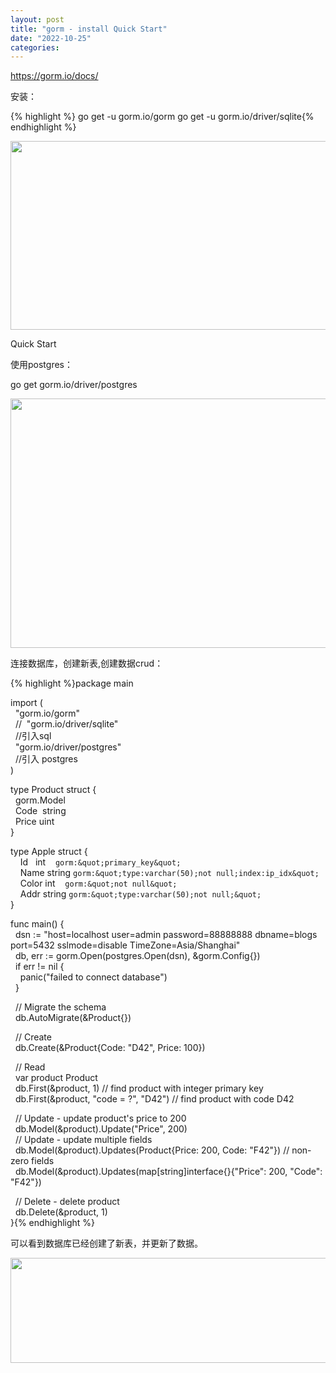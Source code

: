 ```yaml
---
layout: post
title: "gorm - install Quick Start"
date: "2022-10-25"
categories: 
---
```

<p><a href="https://gorm.io/docs/">https://gorm.io/docs/</a></p>

<p>安装：</p>

{% highlight %}
<span class="line">go get -u gorm.io/gorm</span>
<span class="line">go get -u gorm.io/driver/sqlite</span>{% endhighlight %}

<p><img height="302" src="/uploads/ckeditor/pictures/645/image-20221025110012-1.png" width="780" /></p>

<p>Quick Start</p>

<p>使用postgres：</p>

<p>go get gorm.io/driver/postgres</p>

<p><img height="399" src="/uploads/ckeditor/pictures/646/image-20221025110700-2.png" width="905" /></p>

<p>连接数据库，创建新表,创建数据crud：</p>

{% highlight %}package main

import (<br />
&nbsp; &quot;gorm.io/gorm&quot;<br />
&nbsp; //&nbsp; &quot;gorm.io/driver/sqlite&quot;<br />
&nbsp; //引入sql<br />
&nbsp; &quot;gorm.io/driver/postgres&quot;<br />
&nbsp; //引入 postgres<br />
)

type Product struct {<br />
&nbsp; gorm.Model<br />
&nbsp; Code&nbsp; string<br />
&nbsp; Price uint<br />
}

type Apple struct {<br />
&nbsp;&nbsp; &nbsp;Id&nbsp;&nbsp; int&nbsp;&nbsp;&nbsp; `gorm:&quot;primary_key&quot;`<br />
&nbsp;&nbsp; &nbsp;Name string `gorm:&quot;type:varchar(50);not null;index:ip_idx&quot;`<br />
&nbsp;&nbsp; &nbsp;Color int&nbsp;&nbsp;&nbsp; `gorm:&quot;not null&quot;`<br />
&nbsp;&nbsp; &nbsp;Addr string `gorm:&quot;type:varchar(50);not null;&quot;`<br />
}

func main() {<br />
&nbsp; dsn := &quot;host=localhost user=admin password=88888888 dbname=blogs port=5432 sslmode=disable TimeZone=Asia/Shanghai&quot;<br />
&nbsp; db, err := gorm.Open(postgres.Open(dsn), &amp;gorm.Config{})<br />
&nbsp; if err != nil {<br />
&nbsp;&nbsp;&nbsp; panic(&quot;failed to connect database&quot;)<br />
&nbsp; }

&nbsp; // Migrate the schema<br />
&nbsp; db.AutoMigrate(&amp;Product{})

&nbsp; // Create<br />
&nbsp; db.Create(&amp;Product{Code: &quot;D42&quot;, Price: 100})

&nbsp; // Read<br />
&nbsp; var product Product<br />
&nbsp; db.First(&amp;product, 1) // find product with integer primary key<br />
&nbsp; db.First(&amp;product, &quot;code = ?&quot;, &quot;D42&quot;) // find product with code D42

&nbsp; // Update - update product&#39;s price to 200<br />
&nbsp; db.Model(&amp;product).Update(&quot;Price&quot;, 200)<br />
&nbsp; // Update - update multiple fields<br />
&nbsp; db.Model(&amp;product).Updates(Product{Price: 200, Code: &quot;F42&quot;}) // non-zero fields<br />
&nbsp; db.Model(&amp;product).Updates(map[string]interface{}{&quot;Price&quot;: 200, &quot;Code&quot;: &quot;F42&quot;})

&nbsp; // Delete - delete product<br />
&nbsp; db.Delete(&amp;product, 1)<br />
}{% endhighlight %}

<p>可以看到数据库已经创建了新表，并更新了数据。</p>

<p><img height="168" src="/uploads/ckeditor/pictures/647/image-20221025162115-1.png" width="870" /></p>

<p>&nbsp;</p>

<p>&nbsp;</p>

<p>&nbsp;</p>

